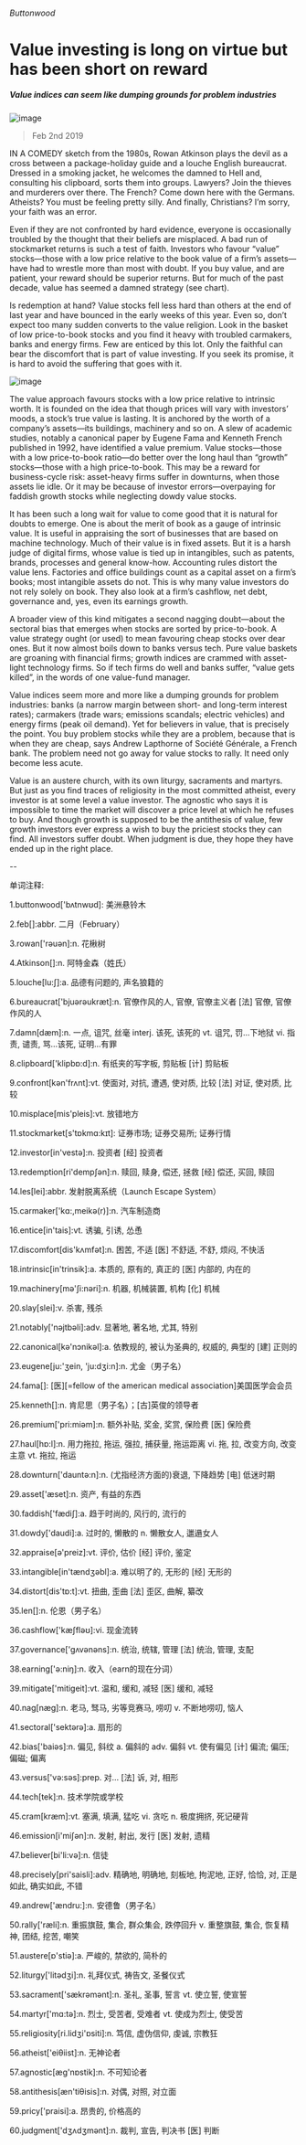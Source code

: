 ###### Buttonwood
# Value investing is long on virtue but has been short on reward 
##### Value indices can seem like dumping grounds for problem industries 
![image](images/20190202_FNP508.jpg) 
> Feb 2nd 2019 
 
IN A COMEDY sketch from the 1980s, Rowan Atkinson plays the devil as a cross between a package-holiday guide and a louche English bureaucrat. Dressed in a smoking jacket, he welcomes the damned to Hell and, consulting his clipboard, sorts them into groups. Lawyers? Join the thieves and murderers over there. The French? Come down here with the Germans. Atheists? You must be feeling pretty silly. And finally, Christians? I’m sorry, your faith was an error. 
Even if they are not confronted by hard evidence, everyone is occasionally troubled by the thought that their beliefs are misplaced. A bad run of stockmarket returns is such a test of faith. Investors who favour “value” stocks—those with a low price relative to the book value of a firm’s assets—have had to wrestle more than most with doubt. If you buy value, and are patient, your reward should be superior returns. But for much of the past decade, value has seemed a damned strategy (see chart). 
Is redemption at hand? Value stocks fell less hard than others at the end of last year and have bounced in the early weeks of this year. Even so, don’t expect too many sudden converts to the value religion. Look in the basket of low price-to-book stocks and you find it heavy with troubled carmakers, banks and energy firms. Few are enticed by this lot. Only the faithful can bear the discomfort that is part of value investing. If you seek its promise, it is hard to avoid the suffering that goes with it. 
![image](images/20190202_FNC292_0.png) 
The value approach favours stocks with a low price relative to intrinsic worth. It is founded on the idea that though prices will vary with investors’ moods, a stock’s true value is lasting. It is anchored by the worth of a company’s assets—its buildings, machinery and so on. A slew of academic studies, notably a canonical paper by Eugene Fama and Kenneth French published in 1992, have identified a value premium. Value stocks—those with a low price-to-book ratio—do better over the long haul than “growth” stocks—those with a high price-to-book. This may be a reward for business-cycle risk: asset-heavy firms suffer in downturns, when those assets lie idle. Or it may be because of investor errors—overpaying for faddish growth stocks while neglecting dowdy value stocks. 
It has been such a long wait for value to come good that it is natural for doubts to emerge. One is about the merit of book as a gauge of intrinsic value. It is useful in appraising the sort of businesses that are based on machine technology. Much of their value is in fixed assets. But it is a harsh judge of digital firms, whose value is tied up in intangibles, such as patents, brands, processes and general know-how. Accounting rules distort the value lens. Factories and office buildings count as a capital asset on a firm’s books; most intangible assets do not. This is why many value investors do not rely solely on book. They also look at a firm’s cashflow, net debt, governance and, yes, even its earnings growth. 
A broader view of this kind mitigates a second nagging doubt—about the sectoral bias that emerges when stocks are sorted by price-to-book. A value strategy ought (or used) to mean favouring cheap stocks over dear ones. But it now almost boils down to banks versus tech. Pure value baskets are groaning with financial firms; growth indices are crammed with asset-light technology firms. So if tech firms do well and banks suffer, “value gets killed”, in the words of one value-fund manager. 
Value indices seem more and more like a dumping grounds for problem industries: banks (a narrow margin between short- and long-term interest rates); carmakers (trade wars; emissions scandals; electric vehicles) and energy firms (peak oil demand). Yet for believers in value, that is precisely the point. You buy problem stocks while they are a problem, because that is when they are cheap, says Andrew Lapthorne of Société Générale, a French bank. The problem need not go away for value stocks to rally. It need only become less acute. 
Value is an austere church, with its own liturgy, sacraments and martyrs. But just as you find traces of religiosity in the most committed atheist, every investor is at some level a value investor. The agnostic who says it is impossible to time the market will discover a price level at which he refuses to buy. And though growth is supposed to be the antithesis of value, few growth investors ever express a wish to buy the priciest stocks they can find. All investors suffer doubt. When judgment is due, they hope they have ended up in the right place. 
-- 
 单词注释:
1.buttonwood['bʌtnwʊd]: 美洲悬铃木 
2.feb[]:abbr. 二月（February） 
3.rowan['rәuәn]:n. 花楸树 
4.Atkinson[]:n. 阿特金森（姓氏） 
5.louche[lu:ʃ]:a. 品德有问题的, 声名狼籍的 
6.bureaucrat['bjuәrәukræt]:n. 官僚作风的人, 官僚, 官僚主义者 [法] 官僚, 官僚作风的人 
7.damn[dæm]:n. 一点, 诅咒, 丝毫 interj. 该死, 该死的 vt. 诅咒, 罚...下地狱 vi. 指责, 谴责, 骂...该死, 证明...有罪 
8.clipboard['klipbɒ:d]:n. 有纸夹的写字板, 剪贴板 [计] 剪贴板 
9.confront[kәn'frʌnt]:vt. 使面对, 对抗, 遭遇, 使对质, 比较 [法] 对证, 使对质, 比较 
10.misplace[mis'pleis]:vt. 放错地方 
11.stockmarket[s'tɒkmɑ:kɪt]: 证券市场; 证券交易所; 证券行情 
12.investor[in'vestә]:n. 投资者 [经] 投资者 
13.redemption[ri'dempʃәn]:n. 赎回, 赎身, 偿还, 拯救 [经] 偿还, 买回, 赎回 
14.les[lei]:abbr. 发射脱离系统（Launch Escape System） 
15.carmaker['kɑ:,meikә(r)]:n. 汽车制造商 
16.entice[in'tais]:vt. 诱骗, 引诱, 怂恿 
17.discomfort[dis'kʌmfәt]:n. 困苦, 不适 [医] 不舒适, 不舒, 烦闷, 不快活 
18.intrinsic[in'trinsik]:a. 本质的, 原有的, 真正的 [医] 内部的, 内在的 
19.machinery[mә'ʃi:nәri]:n. 机器, 机械装置, 机构 [化] 机械 
20.slay[slei]:v. 杀害, 残杀 
21.notably['nәjtbәli]:adv. 显著地, 著名地, 尤其, 特别 
22.canonical[kә'nɔnikәl]:a. 依教规的, 被认为圣典的, 权威的, 典型的 [建] 正则的 
23.eugene[ju:'ʒein, 'ju:dʒi:n]:n. 尤金（男子名） 
24.fama[]: [医][=fellow of the american medical association]美国医学会会员 
25.kenneth[]:n. 肯尼思（男子名）；[古]英俊的领导者 
26.premium['pri:miәm]:n. 额外补贴, 奖金, 奖赏, 保险费 [医] 保险费 
27.haul[hɒ:l]:n. 用力拖拉, 拖运, 强拉, 捕获量, 拖运距离 vi. 拖, 拉, 改变方向, 改变主意 vt. 拖拉, 拖运 
28.downturn['dauntә:n]:n. (尤指经济方面的)衰退, 下降趋势 [电] 低迷时期 
29.asset['æset]:n. 资产, 有益的东西 
30.faddish['fædiʃ]:a. 趋于时尚的, 风行的, 流行的 
31.dowdy['daudi]:a. 过时的, 懒散的 n. 懒散女人, 邋遢女人 
32.appraise[ә'preiz]:vt. 评价, 估价 [经] 评价, 鉴定 
33.intangible[in'tændʒәbl]:a. 难以明了的, 无形的 [经] 无形的 
34.distort[dis'tɒ:t]:vt. 扭曲, 歪曲 [法] 歪区, 曲解, 纂改 
35.len[]:n. 伦恩（男子名） 
36.cashflow['kæʃfləʊ]:vi. 现金流转 
37.governance['gʌvәnәns]:n. 统治, 统辖, 管理 [法] 统治, 管理, 支配 
38.earning['ә:niŋ]:n. 收入（earn的现在分词） 
39.mitigate['mitigeit]:vt. 温和, 缓和, 减轻 [医] 缓和, 减轻 
40.nag[næg]:n. 老马, 驽马, 劣等竞赛马, 唠叨 v. 不断地唠叨, 恼人 
41.sectoral['sektərə]:a. 扇形的 
42.bias['baiәs]:n. 偏见, 斜纹 a. 偏斜的 adv. 偏斜 vt. 使有偏见 [计] 偏流; 偏压; 偏磁; 偏离 
43.versus['vә:sәs]:prep. 对... [法] 诉, 对, 相形 
44.tech[tek]:n. 技术学院或学校 
45.cram[kræm]:vt. 塞满, 填满, 猛吃 vi. 贪吃 n. 极度拥挤, 死记硬背 
46.emission[i'miʃәn]:n. 发射, 射出, 发行 [医] 发射, 遗精 
47.believer[bi'li:vә]:n. 信徒 
48.precisely[pri'saisli]:adv. 精确地, 明确地, 刻板地, 拘泥地, 正好, 恰恰, 对, 正是如此, 确实如此, 不错 
49.andrew['ændru:]:n. 安德鲁（男子名） 
50.rally['ræli]:n. 重振旗鼓, 集合, 群众集会, 跌停回升 v. 重整旗鼓, 集合, 恢复精神, 团结, 挖苦, 嘲笑 
51.austere[ɒ'stiә]:a. 严峻的, 禁欲的, 简朴的 
52.liturgy['litәdʒi]:n. 礼拜仪式, 祷告文, 圣餐仪式 
53.sacrament['sækrәmәnt]:n. 圣礼, 圣事, 誓言 vt. 使立誓, 使宣誓 
54.martyr['mɑ:tә]:n. 烈士, 受苦者, 受难者 vt. 使成为烈士, 使受苦 
55.religiosity[ri.lidʒi'ɒsiti]:n. 笃信, 虚伪信仰, 虔诚, 宗教狂 
56.atheist['eiθiist]:n. 无神论者 
57.agnostic[æg'nɒstik]:n. 不可知论者 
58.antithesis[æn'tiθisis]:n. 对偶, 对照, 对立面 
59.pricy['praisi]:a. 昂贵的, 价格高的 
60.judgment['dʒʌdʒmәnt]:n. 裁判, 宣告, 判决书 [医] 判断 
